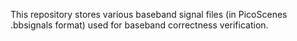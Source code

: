 This repository stores various baseband signal files (in PicoScenes .bbsignals format) used for baseband correctness verification.